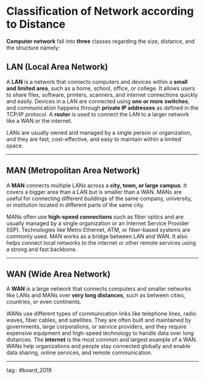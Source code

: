 # Classification of Network according to Distance

**Computer network** fall into **three** classes regarding the size, distance, and the structure namely:

## LAN (Local Area Network)

A **LAN** is a network that connects computers and devices within a **small and limited area**, such as a home, school, office, or college. It allows users to share files, software, printers, scanners, and internet connections quickly and easily. Devices in a LAN are connected using **one or more switches**, and communication happens through **private IP addresses** as defined in the TCP/IP protocol. A **router** is used to connect the LAN to a larger network like a WAN or the internet.

LANs are usually owned and managed by a single person or organization, and they are fast, cost-effective, and easy to maintain within a limited space.

---

## MAN (Metropolitan Area Network)

A **MAN** connects multiple LANs across a **city, town, or large campus**. It covers a bigger area than a LAN but is smaller than a WAN. MANs are useful for connecting different buildings of the same company, university, or institution located in different parts of the same city.

MANs often use **high-speed connections** such as fiber optics and are usually managed by a single organization or an Internet Service Provider (ISP). Technologies like Metro Ethernet, ATM, or fiber-based systems are commonly used. MAN works as a bridge between LAN and WAN. It also helps connect local networks to the internet or other remote services using a strong and fast backbone.

---

## WAN (Wide Area Network)

A **WAN** is a large network that connects computers and smaller networks like LANs and MANs over **very long distances**, such as between cities, countries, or even continents.

WANs use different types of communication links like telephone lines, radio waves, fiber cables, and satellites. They are often built and maintained by governments, large corporations, or service providers, and they require expensive equipment and high-speed technology to handle data over long distances. The **internet** is the most common and largest example of a WAN. WANs help organizations and people stay connected globally and enable data sharing, online services, and remote communication.

---

tag:: #board_2019 